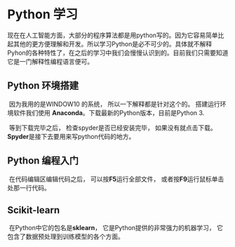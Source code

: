 # Python 学习

​	现在在人工智能方面，大部分的程序算法都是用python写的。因为它容易简单比起其他的更方便理解和开发。所以学习Python是必不可少的。具体就不解释Pyhon的各种特性了，在之后的学习中我们会慢慢认识到的。目前我们只需要知道它是一门解释性编程语言便可。

## Python 环境搭建

​	因为我用的是WINDOW10 的系统， 所以一下解释都是针对这个的。 搭建运行环境软件我们使用 **Anaconda**。下载最新的Python版本，目前是Python 3.

​	等到下载完毕之后， 检查spyder是否已经安装完毕， 如果没有就点击下载。 **Spyder**是接下去要用来写python代码的地方。 

## Python 编程入门

​	在代码编辑区编辑代码之后， 可以按**F5**运行全部文件， 或者按**F9**运行鼠标单击处那一行代码。



## Scikit-learn

​	在Python中它的包名是**sklearn**， 它是Python提供的非常强力的机器学习， 它包含了数据预处理到训练模型的各个方面。



